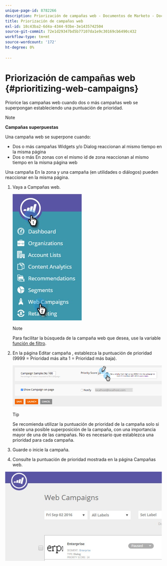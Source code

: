 ```yaml
---
unique-page-id: 8782266
description: Priorización de campañas web - Documentos de Marketo - Documentación del producto
title: Priorización de campañas web
exl-id: 18c43ba2-6d4a-4344-93be-3e1435742504
source-git-commit: 72e1d29347bd5b77107da1e9c30169cb6490c432
workflow-type: tm+mt
source-wordcount: '172'
ht-degree: 0%

---
```


# Priorización de campañas web {#prioritizing-web-campaigns}

Priorice las campañas web cuando dos o más campañas web se superpongan estableciendo una puntuación de prioridad.

>[!NOTE]
>
>**Campañas superpuestas**
>
>Una campaña web se superpone cuando:
>
>* Dos o más campañas Widgets y/o Dialog reaccionan al mismo tiempo en la misma página
>* Dos o más En zonas con el mismo id de zona reaccionan al mismo tiempo en la misma página web
>
>Una campaña En la zona y una campaña (en utilidades o diálogos) pueden reaccionar en la misma página.

1. Vaya a Campañas web.

   ![](assets/web-campaigns-hand-6.jpg)

   >[!NOTE]
   >
   >Para facilitar la búsqueda de la campaña web que desea, use la variable [función de filtro](/help/marketo/product-docs/web-personalization/working-with-web-campaigns/filter-web-campaigns.md).

1. En la página Editar campaña , establezca la puntuación de prioridad (9999 = Prioridad más alta 1 = Prioridad más baja).

   ![](assets/image2015-7-9-20-3a20-3a58.png)

   >[!TIP]
   >
   >Se recomienda utilizar la puntuación de prioridad de la campaña solo si existe una posible superposición de la campaña, con una importancia mayor de una de las campañas. No es necesario que establezca una prioridad para cada campaña.

1. Guarde o inicie la campaña.

1. Consulte la puntuación de prioridad mostrada en la página Campañas web.

![](assets/web-campaign-priority-score.jpg)
